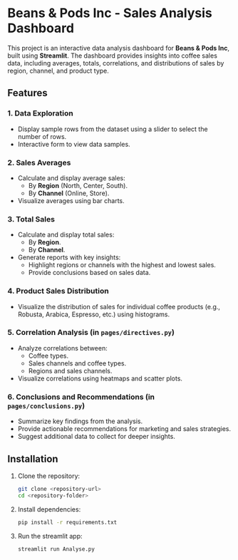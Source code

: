 # Beans & Pods Inc - Sales Analysis Dashboard

This project is an interactive data analysis dashboard for **Beans & Pods Inc**, built using **Streamlit**. The dashboard provides insights into coffee sales data, including averages, totals, correlations, and distributions of sales by region, channel, and product type.

## Features

### 1. Data Exploration
- Display sample rows from the dataset using a slider to select the number of rows.
- Interactive form to view data samples.

### 2. Sales Averages
- Calculate and display average sales:
  - By **Region** (North, Center, South).
  - By **Channel** (Online, Store).
- Visualize averages using bar charts.

### 3. Total Sales
- Calculate and display total sales:
  - By **Region**.
  - By **Channel**.
- Generate reports with key insights:
  - Highlight regions or channels with the highest and lowest sales.
  - Provide conclusions based on sales data.

### 4. Product Sales Distribution
- Visualize the distribution of sales for individual coffee products (e.g., Robusta, Arabica, Espresso, etc.) using histograms.

### 5. Correlation Analysis (in `pages/directives.py`)
- Analyze correlations between:
  - Coffee types.
  - Sales channels and coffee types.
  - Regions and sales channels.
- Visualize correlations using heatmaps and scatter plots.

### 6. Conclusions and Recommendations (in `pages/conclusions.py`)
- Summarize key findings from the analysis.
- Provide actionable recommendations for marketing and sales strategies.
- Suggest additional data to collect for deeper insights.

## Installation

1. Clone the repository:
   ```bash
   git clone <repository-url>
   cd <repository-folder>

2. Install dependencies:
   ```bash
   pip install -r requirements.txt

3. Run the streamlit app:
   ```bash
   streamlit run Analyse.py
